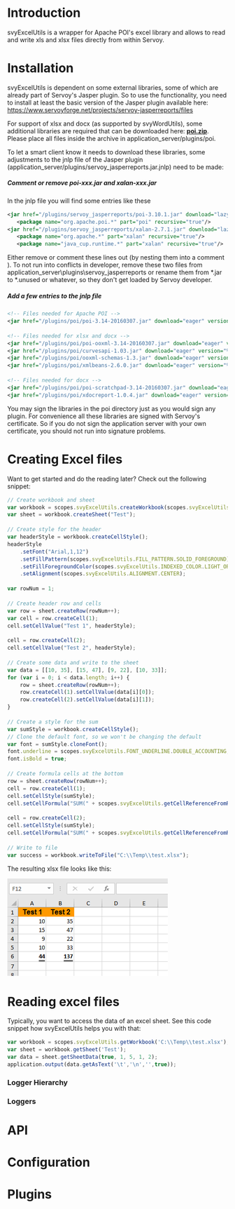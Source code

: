 # Introduction
svyExcelUtils is a wrapper for Apache POI's excel library and allows to read and write xls and xlsx files directly from within Servoy.

# Installation
svyExcelUtils is dependent on some external libraries, some of which are already part of Servoy's Jasper plugin. So to use the functionality, you need to install at least the basic version of the Jasper plugin available here: https://www.servoyforge.net/projects/servoy-jasperreports/files

For support of xlsx and docx (as supported by svyWordUtils), some additional libraries are required that can be downloaded here: **[poi.zip](/Servoy/svyUtils/wiki/svyExcelUtils/plugins/poi.zip)**. Please place all files inside the archive in application_server/plugins/poi.

To let a smart client know it needs to download these libraries, some adjustments to the jnlp file of the Jasper plugin (application_server/plugins/servoy_jasperreports.jar.jnlp) need to be made:

##### Comment or remove poi-xxx.jar and xalan-xxx.jar

In the jnlp file you will find some entries like these

```xml
<jar href="/plugins/servoy_jasperreports/poi-3.10.1.jar" download="lazy" part="poi" version="3.10.1"/> 
   <package name="org.apache.poi.*" part="poi" recursive="true"/> 
<jar href="/plugins/servoy_jasperreports/xalan-2.7.1.jar" download="lazy" part="xalan" version="2.7.1"/> 
   <package name="org.apache.*" part="xalan" recursive="true"/> 
   <package name="java_cup.runtime.*" part="xalan" recursive="true"/>
```

Either remove or comment these lines out (by nesting them into a comment <!-- ... -->). To not run into conflicts in developer, remove these two files from application_server\plugins\servoy_jasperreports or rename them from *.jar to *.unused or whatever, so they don't get loaded by Servoy developer.

##### Add a few entries to the jnlp file

```xml
<!-- Files needed for Apache POI -->
<jar href="/plugins/poi/poi-3.14-20160307.jar" download="eager" version="%%version%%"/>
			
<!-- Files needed for xlsx and docx -->
<jar href="/plugins/poi/poi-ooxml-3.14-20160307.jar" download="eager" version="%%version%%"/>
<jar href="/plugins/poi/curvesapi-1.03.jar" download="eager" version="%%version%%"/>
<jar href="/plugins/poi/ooxml-schemas-1.3.jar" download="eager" version="%%version%%"/>
<jar href="/plugins/poi/xmlbeans-2.6.0.jar" download="eager" version="%%version%%"/>
    
<!-- Files needed for docx -->
<jar href="/plugins/poi/poi-scratchpad-3.14-20160307.jar" download="eager" version="%%version%%"/>
<jar href="/plugins/poi/xdocreport-1.0.4.jar" download="eager" version="%%version%%"/>
```

You may sign the libraries in the poi directory just as you would sign any plugin. For convenience all these libraries are signed with Servoy's certificate. So if you do not sign the application server with your own certificate, you should not run into signature problems.

# Creating Excel files
Want to get started and do the reading later? Check out the following snippet:
```javascript
// Create workbook and sheet
var workbook = scopes.svyExcelUtils.createWorkbook(scopes.svyExcelUtils.FILE_FORMAT.XLSX);
var sheet = workbook.createSheet("Test");

// Create style for the header
var headerStyle = workbook.createCellStyle();
headerStyle
	.setFont("Arial,1,12")
	.setFillPattern(scopes.svyExcelUtils.FILL_PATTERN.SOLID_FOREGROUND)
	.setFillForegroundColor(scopes.svyExcelUtils.INDEXED_COLOR.LIGHT_ORANGE)
	.setAlignment(scopes.svyExcelUtils.ALIGNMENT.CENTER);

var rowNum = 1;

// Create header row and cells
var row = sheet.createRow(rowNum++);
var cell = row.createCell(1);
cell.setCellValue("Test 1", headerStyle);

cell = row.createCell(2);
cell.setCellValue("Test 2", headerStyle);

// Create some data and write to the sheet
var data = [[10, 35], [15, 47], [9, 22], [10, 33]];
for (var i = 0; i < data.length; i++) {
	row = sheet.createRow(rowNum++);
	row.createCell(1).setCellValue(data[i][0]);
	row.createCell(2).setCellValue(data[i][1]);
}

// Create a style for the sum
var sumStyle = workbook.createCellStyle();
// Clone the default font, so we won't be changing the default
var font = sumStyle.cloneFont();
font.underline = scopes.svyExcelUtils.FONT_UNDERLINE.DOUBLE_ACCOUNTING;
font.isBold = true;

// Create formula cells at the bottom
row = sheet.createRow(rowNum++);
cell = row.createCell(1);
cell.setCellStyle(sumStyle);
cell.setCellFormula("SUM(" + scopes.svyExcelUtils.getCellReferenceFromRange(2, 1 + data.length, 1, 1) + ")");

cell = row.createCell(2);
cell.setCellStyle(sumStyle);
cell.setCellFormula("SUM(" + scopes.svyExcelUtils.getCellReferenceFromRange(2, 1 + data.length, 2, 2) + ")");

// Write to file
var success = workbook.writeToFile("C:\\Temp\\test.xlsx");
```

The resulting xlsx file looks like this:

![Excel file](svyExcelUtils/images/sample_xlsx.png)

# Reading excel files
Typically, you want to access the data of an excel sheet. See this code snippet how svyExcelUtils helps you with that:

```javascript
var workbook = scopes.svyExcelUtils.getWorkbook('C:\\Temp\\test.xlsx');
var sheet = workbook.getSheet('Test');
var data = sheet.getSheetData(true, 1, 5, 1, 2);
application.output(data.getAsText('\t','\n','',true));
```
### Logger Hierarchy


### Loggers

 
# API

# Configuration
 
# Plugins